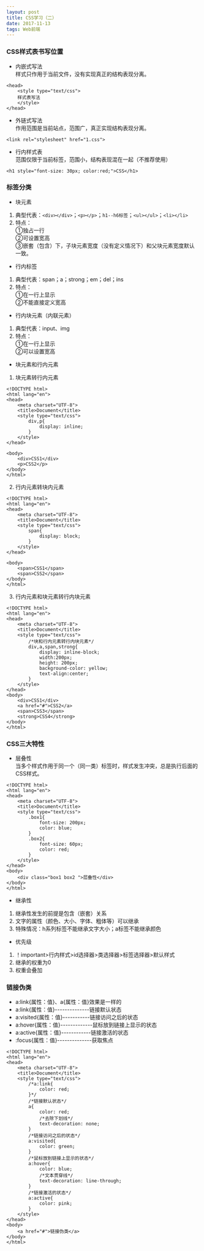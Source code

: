 ```yaml
---
layout: post
title: CSS学习（二）
date: 2017-11-13 
tags: Web前端   
---
```


### CSS样式表书写位置  
* 内嵌式写法  
样式只作用于当前文件，没有实现真正的结构表现分离。

```
<head>
	<style type="text/css">
	样式表写法
	</style>
</head>
```  

* 外链式写法  
作用范围是当前站点，范围广，真正实现结构表现分离。

```
<link rel="stylesheet" href="1.css">
```

* 行内样式表  
范围仅限于当前标签，范围小，结构表现混在一起（不推荐使用）

```
<h1 style="font-size: 30px; color:red;">CSS</h1>
```  

### 标签分类  
* 块元素  
1. 典型代表：`<div></div>`；`<p></p>`；`h1--h6标签`；`<ul></ul>`；`<li></li>`  
2. 特点：  
	①独占一行  
	②可设置宽高  
	③嵌套（包含）下，子块元素宽度（没有定义情况下）和父块元素宽度默认一致。  

* 行内标签  
1. 典型代表：span；a；strong；em；del；ins  
2. 特点：  
	①在一行上显示  
	②不能直接定义宽高  

* 行内块元素（内联元素）  
1. 典型代表：input、img  
2. 特点：  
	①在一行上显示  
	②可以设置宽高  

* 块元素和行内元素  
1. 块元素转行内元素  

```
<!DOCTYPE html>
<html lang="en">
<head>
	<meta charset="UTF-8">
	<title>Document</title>
	<style type="text/css">
		div,p{
			display: inline;
		}
	</style>
</head>

<body>
	<div>CSS1</div>
	<p>CSS2</p>
</body>
</html>
```  

2. 行内元素转块内元素  

```
<!DOCTYPE html>
<html lang="en">
<head>
	<meta charset="UTF-8">
	<title>Document</title>
	<style type="text/css">
		span{
			display: block;
		}
	</style>
</head>

<body>
	<span>CSS1</span>
	<span>CSS2</span>
</body>
</html>
```  

3. 行内元素和块元素转行内块元素  

```
<!DOCTYPE html>
<html lang="en">
<head>
	<meta charset="UTF-8">
	<title>Document</title>
	<style type="text/css">
	    /*块和行内元素转行内块元素*/
		div,a,span,strong{
			display: inline-block;
			width:200px;
			height: 200px;
			background-color: yellow;
			text-align:center;
		}
	</style>
</head>
<body>
	<div>CSS1</div>
	<a href="#">CSS2</a>
	<span>CSS3</span>
	<strong>CSS4</strong>
</body>
</html>
```  

### CSS三大特性  
* 层叠性  
当多个样式作用于同一个（同一类）标签时，样式发生冲突，总是执行后面的CSS样式。  

```
<!DOCTYPE html>
<html lang="en">
<head>
	<meta charset="UTF-8">
	<title>Document</title>
	<style type="text/css">
	    .box1{
			font-size: 200px;
			color: blue;
		}
		.box2{
			font-size: 60px;
			color: red;
		}
	</style>
</head>
<body>
	<div class="box1 box2 ">层叠性</div>	
</body>
</html>
```  

* 继承性  
1. 继承性发生的前提是包含（嵌套）关系  
2. 文字的属性（颜色、大小、字体、粗体等）可以继承  
3. 特殊情况：h系列标签不能继承文字大小；a标签不能继承颜色  

* 优先级  
1. ！important>行内样式>id选择器>类选择器>标签选择器>默认样式  
2. 继承的权重为0  
3. 权重会叠加  

### 链接伪类  
* a:link{属性：值}、a{属性：值}效果是一样的  
* a:link{属性：值}--------------链接默认状态  
* a:visited{属性：值}-----------链接访问之后的状态  
* a:hover{属性：值}-------------鼠标放到链接上显示的状态  
* a:active{属性：值}------------链接激活的状态  
* :focus{属性：值}--------------获取焦点  

```
<!DOCTYPE html>
<html lang="en">
<head>
	<meta charset="UTF-8">
	<title>Document</title>
	<style type="text/css">
		/*a:link{
			color: red;
		}*/
		/*链接默认状态*/
		a{
			color: red;
			/*去除下划线*/
			text-decoration: none;
		}
		/*链接访问之后的状态*/
		a:visited{
			color: green;
		}
		/*鼠标放到链接上显示的状态*/
		a:hover{
			color: blue;
			/*文本贯穿线*/
			text-decoration: line-through;
		}
		/*链接激活的状态*/
		a:active{
			color: pink;
		}
	</style>
</head>
<body>
	<a href="#">链接伪类</a>
</body>
</html>
```  
